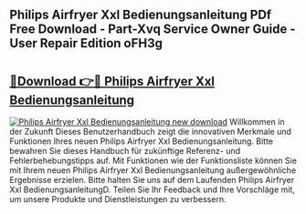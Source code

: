 ## Philips Airfryer Xxl Bedienungsanleitung PDf Free Download - Part-Xvq Service Owner Guide - User Repair Edition oFH3g

# <h2><a href="http://df0h1f.blite.top/?on=Philips+Airfryer+Xxl+Bedienungsanleitung">🔗Download 👉🔴 Philips Airfryer Xxl Bedienungsanleitung</a></h2>

[![Philips Airfryer Xxl Bedienungsanleitung new download](https://i.imgur.com/lujVjoI.png)](http://df0h1f.blite.top/?on=Philips+Airfryer+Xxl+Bedienungsanleitung)
Willkommen in der Zukunft Dieses Benutzerhandbuch zeigt die innovativen Merkmale und Funktionen Ihres neuen Philips Airfryer Xxl Bedienungsanleitung. Bitte bewahren Sie dieses Handbuch für zukünftige Referenz- und Fehlerbehebungstipps auf. Mit Funktionen wie der Funktionsliste können Sie mit Ihrem neuen Philips Airfryer Xxl Bedienungsanleitung außergewöhnliche Ergebnisse erzielen. Bitte halten Sie uns auf dem Laufenden Philips Airfryer Xxl BedienungsanleitungD. Teilen Sie Ihr Feedback und Ihre Vorschläge mit, um unsere Produkte und Dienstleistungen zu verbessern.
